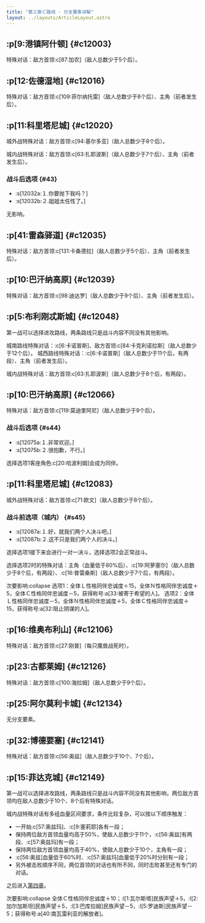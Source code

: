 ```yaml
---
title: "第三章Ｃ路线 - 分支要素详解"
layout: ../layouts/ArticleLayout.astro
---
```


<!-- 「野心与欲望之争，失败者贱若猪狗」 -->


## :p[9:港镇阿什顿] {#c12003} <!--3b_2-->

特殊对话：敌方首领:c[87:加农]（敌人总数少于5个后）。


## :p[12:佐德湿地] {#c12016} <!--3b_8-->

特殊对话：敌方首领:c[109:菲尔纳托雷]（敌人总数少于8个后）、主角（前者发生后）。


## :p[11:科里塔尼城] {#c12020} <!--3b_12-->

城外战特殊对话：敌方首领:c[94:基尔多亚]（敌人总数少于8个后）。

城内战特殊对话：敌方首领:c[63:扎耶波斯]（敌人总数少于7个后）、主角（前者发生后）。

### 战斗后选项 {#43}

* :s[12032a:１.你要抛下我吗？]
* :s[12032b:２.姐姐太任性了。]

无影响。


## :p[41:雷森驿道] {#c12035} <!--3b_25-->

特殊对话：敌方首领:c[131:卡桑德拉]（敌人总数少于5个后）、主角（前者发生后）。


## :p[10:巴汗纳高原] {#c12039} <!--3b_29-->

特殊对话：敌方首领:c[98:迪达罗]（敌人总数少于9个后）、主角（前者发生后）。


## :p[5:布利刚忒斯城] {#c12048} <!--3b_37-->

第一战可以选择进攻路线，两条路线只是战斗内容不同没有其他影响。

城南路线特殊对话：:c[6:卡诺普斯]、敌方首领:c[84:卡克利诺拉斯]（敌人总数少于12个后）。
城西路线特殊对话：:c[6:卡诺普斯]（敌人总数少于11个后，有两段）、主角（前者发生后）。

城内战特殊对话：敌方首领:c[63:扎耶波斯]（敌人总数少于8个后，有两段）。


## :p[10:巴汗纳高原] {#c12066} <!--3b_53_a-->

特殊对话：敌方首领:c[119:莫迪里阿尼]（敌人总数少于9个后）。

### 战斗后选项 {#s44}

* :s[12075a:１.非常欢迎。]
* :s[12075b:２.很抱歉，不行。]

选择选项1客座角色:c[20:哈波利姆]会成为同伴。


## :p[11:科里塔尼城] {#c12083} <!--3b_62-->

城外战特殊对话：敌方首领:c[71:欧文]（敌人总数少于8个后）。

### 战斗前选项（城内） {#s45}

* :s[12087a:１.好，就我们两个人决斗吧。]
* :s[12087b:２.这不只是我们两个人的决斗。]

选择选项1接下来会进行一对一决斗，选择选项2会正常战斗。

选择选项2时的特殊对话：主角（血量低于80%后）、:c[19:阿萝塞尔]（敌人总数少于8个后，有两段）、:c[16:普雷桑斯]（敌人总数少于7个后，有两段）。

次要影响:collapse
选项1：全体Ｌ性格同伴忠诚度＋15，全体Ｎ性格同伴忠诚度＋5，全体Ｃ性格同伴忠诚度－5，获得称号:a[33:被寄于希望的人]。
选项2：全体Ｌ性格同伴忠诚度－5，全体Ｎ性格同伴忠诚度＋5，全体Ｃ性格同伴忠诚度＋15，获得称号:a[32:阻止阴谋的人]。


## :p[16:维奥布利山] {#c12106} <!--3b_78-->

特殊对话：敌方首领:c[27:刚普]（每只魔兽战死时）。


## :p[23:古都莱姆] {#c12126} <!--3b_87-->

特殊对话：敌方首领:c[100:海拉姆]（敌人总数少于9个后）。


## :p[25:阿尔莫利卡城] {#c12134} <!--3b_93-->

无分支要素。


## :p[32:博德要塞] {#c12141} <!--3b_96-->

特殊对话：敌方首领:c[56:奥兹]（敌人总数少于10个、7个后）。


## :p[15:菲达克城] {#c12149} <!--3b_101_b-->

第一战可以选择进攻路线，两条路线只是战斗内容不同没有其他影响，两位敌方首领均在敌人总数少于10个、8个后有特殊对话。

城内战特殊对话有多组血量区间要求，条件比较复杂，可以按以下顺序触发：
* 一开始:c[57:奥兹玛]、:c[9:塞莉耶]各有一段；
* 保持两位敌方首领血量均高于50%，使敌人总数少于11个，:c[56:奥兹]有两段、:c[57:奥兹玛]有一段；
* 保持两位敌方首领血量均高于40%，使敌人总数少于10个，主角有一段；
* :c[56:奥兹]血量低于60%时、:c[57:奥兹玛]血量低于20%时分别有一段；
* 另外被击败顺序不同，两位首领的对话也有所不同，同时击败甚至还有专门的对话。

之后进入[第四章](./optiondetails-4)。

次要影响:collapse
全体Ｃ性格同伴忠诚度＋10；:l[1:瓦尔斯塔]民族声望＋5，:l[2:加尔加斯坦]民族声望＋5，:l[3:巴库拉姆]民族声望－5，:l[5:罗迪斯]民族声望－5；获得称号:a[40:南瓦雷利亚的解放者]。
